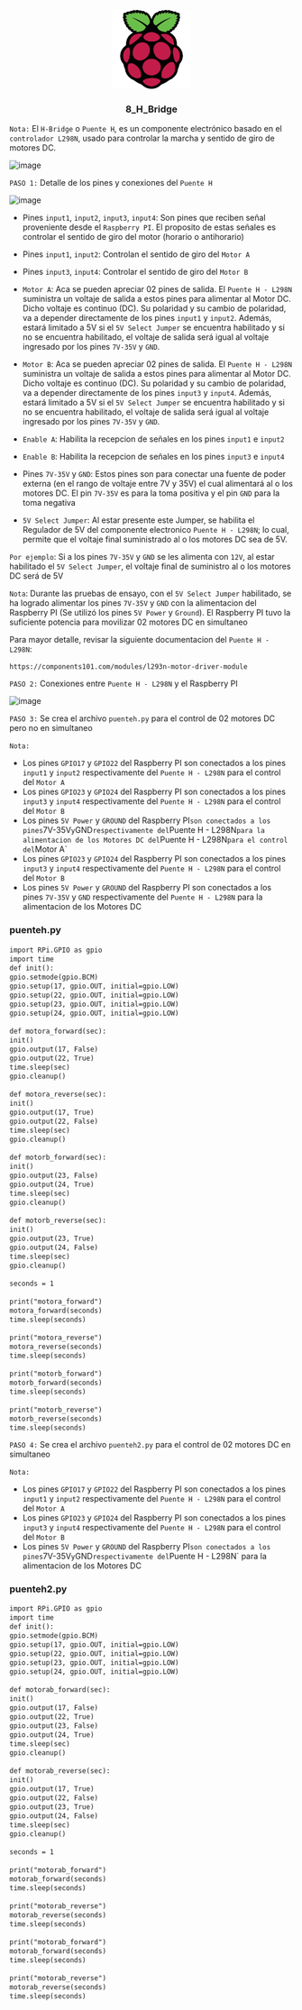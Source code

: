 <a name="readme-top"></a>

<div align="center">

  <img src="../rp4logo.png" alt="logo" width="140"  height="auto" />
  <br/>

  <h3><b>8_H_Bridge</b></h3>

</div>

`Nota:` El `H-Bridge` o `Puente H`, es un componente electrónico basado en el `controlador L298N`, usado para controlar la marcha y sentido de giro de motores DC.

![image](https://github.com/storres20/tutorial-rp4/assets/81504385/cefcb90b-250e-44f7-aa8a-472a7135a958)

`PASO 1:` Detalle de los pines y conexiones del `Puente H`

![image](https://github.com/storres20/tutorial-rp4/assets/81504385/08721621-4836-4169-9ace-06a5c8a69535)

* Pines `input1`, `input2`, `input3`, `input4`: Son pines que reciben señal proveniente desde el `Raspberry PI`. El proposito de estas señales es controlar el sentido de giro del motor (horario o antihorario)

* Pines `input1`, `input2`: Controlan el sentido de giro del `Motor A`

* Pines `input3`, `input4`: Controlar el sentido de giro del `Motor B`

* `Motor A`: Aca se pueden apreciar 02 pines de salida. El `Puente H - L298N` suministra un voltaje de salida a estos pines para alimentar al Motor DC. Dicho voltaje es continuo (DC). Su polaridad y su cambio de polaridad, va a depender directamente de los pines `input1` y `input2`. Además, estará limitado a 5V si el `5V Select Jumper` se encuentra habilitado y si no se encuentra habilitado, el voltaje de salida será igual al voltaje ingresado por los pines `7V-35V` y `GND`.

* `Motor B`: Aca se pueden apreciar 02 pines de salida. El `Puente H - L298N` suministra un voltaje de salida a estos pines para alimentar al Motor DC. Dicho voltaje es continuo (DC). Su polaridad y su cambio de polaridad, va a depender directamente de los pines `input3` y `input4`. Además, estará limitado a 5V si el `5V Select Jumper` se encuentra habilitado y si no se encuentra habilitado, el voltaje de salida será igual al voltaje ingresado por los pines `7V-35V` y `GND`.

* `Enable A`: Habilita la recepcion de señales en los pines `input1` e `input2`

* `Enable B`: Habilita la recepcion de señales en los pines `input3` e `input4`

* Pines `7V-35V` y `GND`: Estos pines son para conectar una fuente de poder externa (en el rango de voltaje entre 7V y 35V) el cual alimentará al o los motores DC. El pin `7V-35V` es para la toma positiva y el pin `GND` para la toma negativa

* `5V Select Jumper`: Al estar presente este Jumper, se habilita el Regulador de 5V del componente electronico `Puente H - L298N`; lo cual, permite que el voltaje final suministrado al o los motores DC sea de 5V.

`Por ejemplo`:
Si a los pines `7V-35V` y `GND` se les alimenta con `12V`, al estar habilitado el `5V Select Jumper`, el voltaje final de suministro al o los motores DC será de 5V

`Nota`:
Durante las pruebas de ensayo, con el `5V Select Jumper` habilitado, se ha logrado alimentar los pines `7V-35V` y `GND` con la alimentacion del Raspberry PI (Se utilizó los pines `5V Power` y `Ground`). El Raspberry PI tuvo la suficiente potencia para movilizar 02 motores DC en simultaneo

Para mayor detalle, revisar la siguiente documentacion del `Puente H - L298N`:

```
https://components101.com/modules/l293n-motor-driver-module
```

`PASO 2:` Conexiones entre `Puente H - L298N` y el Raspberry PI

![image](https://github.com/storres20/tutorial-rp4/assets/81504385/eb092a54-cf34-4b7e-81a1-bc7f7a8c4c5b)


`PASO 3:` Se crea el archivo `puenteh.py` para el control de 02 motores DC pero no en simultaneo

`Nota:`

* Los pines `GPIO17` y `GPIO22` del Raspberry PI son conectados a los pines `input1` y `input2` respectivamente del `Puente H - L298N` para el control del `Motor A`
* Los pines `GPIO23` y `GPIO24` del Raspberry PI son conectados a los pines `input3` y `input4` respectivamente del `Puente H - L298N` para el control del `Motor B`
* Los pines `5V Power` y `GROUND` del Raspberry PI` son conectados a los pines `7V-35V` y `GND` respectivamente del `Puente H - L298N` para la alimentacion de los Motores DC del `Puente H - L298N` para el control del `Motor A`
* Los pines `GPIO23` y `GPIO24` del Raspberry PI son conectados a los pines `input3` y `input4` respectivamente del `Puente H - L298N` para el control del `Motor B`
* Los pines `5V Power` y `GROUND` del Raspberry PI son conectados a los pines `7V-35V` y `GND` respectivamente del `Puente H - L298N` para la alimentacion de los Motores DC

### puenteh.py

```
import RPi.GPIO as gpio
import time
def init():
gpio.setmode(gpio.BCM)
gpio.setup(17, gpio.OUT, initial=gpio.LOW)
gpio.setup(22, gpio.OUT, initial=gpio.LOW)
gpio.setup(23, gpio.OUT, initial=gpio.LOW)
gpio.setup(24, gpio.OUT, initial=gpio.LOW)

def motora_forward(sec):
init()
gpio.output(17, False)
gpio.output(22, True)
time.sleep(sec)
gpio.cleanup()

def motora_reverse(sec):
init()
gpio.output(17, True)
gpio.output(22, False)
time.sleep(sec)
gpio.cleanup()

def motorb_forward(sec):
init()
gpio.output(23, False)
gpio.output(24, True)
time.sleep(sec)
gpio.cleanup()

def motorb_reverse(sec):
init()
gpio.output(23, True)
gpio.output(24, False)
time.sleep(sec)
gpio.cleanup()

seconds = 1

print("motora_forward")
motora_forward(seconds)
time.sleep(seconds)

print("motora_reverse")
motora_reverse(seconds)
time.sleep(seconds)

print("motorb_forward")
motorb_forward(seconds)
time.sleep(seconds)

print("motorb_reverse")
motorb_reverse(seconds)
time.sleep(seconds)
```

`PASO 4:` Se crea el archivo `puenteh2.py` para el control de 02 motores DC en simultaneo

`Nota:`

* Los pines `GPIO17` y `GPIO22` del Raspberry PI son conectados a los pines `input1` y `input2` respectivamente del `Puente H - L298N` para el control del `Motor A`
* Los pines `GPIO23` y `GPIO24` del Raspberry PI son conectados a los pines `input3` y `input4` respectivamente del `Puente H - L298N` para el control del `Motor B`
* Los pines `5V Power` y `GROUND` del Raspberry PI` son conectados a los pines `7V-35V` y `GND` respectivamente del `Puente H - L298N` para la alimentacion de los Motores DC

### puenteh2.py

```
import RPi.GPIO as gpio
import time
def init():
gpio.setmode(gpio.BCM)
gpio.setup(17, gpio.OUT, initial=gpio.LOW)
gpio.setup(22, gpio.OUT, initial=gpio.LOW)
gpio.setup(23, gpio.OUT, initial=gpio.LOW)
gpio.setup(24, gpio.OUT, initial=gpio.LOW)

def motorab_forward(sec):
init()
gpio.output(17, False)
gpio.output(22, True)
gpio.output(23, False)
gpio.output(24, True)
time.sleep(sec)
gpio.cleanup()

def motorab_reverse(sec):
init()
gpio.output(17, True)
gpio.output(22, False)
gpio.output(23, True)
gpio.output(24, False)
time.sleep(sec)
gpio.cleanup()

seconds = 1

print("motorab_forward")
motorab_forward(seconds)
time.sleep(seconds)

print("motorab_reverse")
motorab_reverse(seconds)
time.sleep(seconds)

print("motorab_forward")
motorab_forward(seconds)
time.sleep(seconds)

print("motorab_reverse")
motorab_reverse(seconds)
time.sleep(seconds)
```
